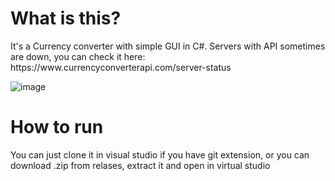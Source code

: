 <h1>What is this?</h1>
It's a Currency converter with simple GUI in C#. Servers with API sometimes are down, you can check it here: https://www.currencyconverterapi.com/server-status

![image](https://user-images.githubusercontent.com/44095998/117861231-7e115800-b291-11eb-9f43-2abfc5bca753.png)


<h1>How to run</h1>

You can just clone it in visual studio if you have git extension, or you can download .zip from relases, extract it and open in virtual studio




